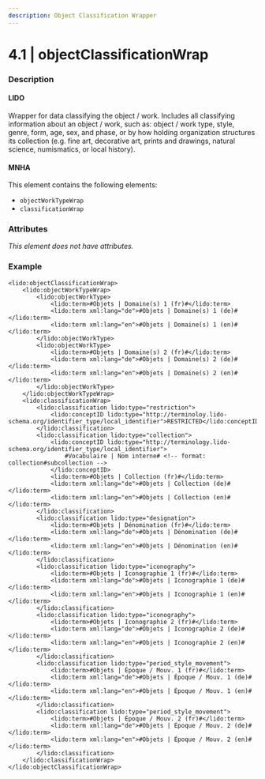 ```yaml
---
description: Object Classification Wrapper
---
```


# 4.1 \| objectClassificationWrap

### Description

#### LIDO

Wrapper for data classifying the object / work. Includes all classifying information about an object / work, such as: object / work type, style, genre, form, age, sex, and phase, or by how holding organization structures its collection \(e.g. fine art, decorative art, prints and drawings, natural science, numismatics, or local history\).

#### MNHA

This element contains the following elements:

* `objectWorkTypeWrap`
* `classificationWrap`

### Attributes

_This element does not have attributes._

### Example

```markup
<lido:objectClassificationWrap>
    <lido:objectWorkTypeWrap>
        <lido:objectWorkType>
            <lido:term>#Objets | Domaine(s) 1 (fr)#</lido:term>
            <lido:term xml:lang="de">#Objets | Domaine(s) 1 (de)#</lido:term>
            <lido:term xml:lang="en">#Objets | Domaine(s) 1 (en)#</lido:term>
        </lido:objectWorkType>
        <lido:objectWorkType>
            <lido:term>#Objets | Domaine(s) 2 (fr)#</lido:term>
            <lido:term xml:lang="de">#Objets | Domaine(s) 2 (de)#</lido:term>
            <lido:term xml:lang="en">#Objets | Domaine(s) 2 (en)#</lido:term>
        </lido:objectWorkType>
    </lido:objectWorkTypeWrap>
    <lido:classificationWrap>
        <lido:classification lido:type="restriction">
            <lido:conceptID lido:type="http://terminoloy.lido-schema.org/identifier_type/local_identifier">RESTRICTED</lido:conceptID>
        </lido:classification>
        <lido:classification lido:type="collection">
            <lido:conceptID lido:type="http://terminology.lido-schema.org/identifier_type/local_identifier">
                #Vocabulaire | Nom interne# <!-- format: collection#subcollection -->
            </lido:conceptID>
            <lido:term>#Objets | Collection (fr)#</lido:term>
            <lido:term xml:lang="de">#Objets | Collection (de)#</lido:term>
            <lido:term xml:lang="en">#Objets | Collection (en)#</lido:term>
        </lido:classification>
        <lido:classification lido:type="designation">
            <lido:term>#Objets | Dénomination (fr)#</lido:term>
            <lido:term xml:lang="de">#Objets | Dénomination (de)#</lido:term>
            <lido:term xml:lang="en">#Objets | Dénomination (en)#</lido:term>
        </lido:classification>
        <lido:classification lido:type="iconography">
            <lido:term>#Objets | Iconographie 1 (fr)#</lido:term>
            <lido:term xml:lang="de">#Objets | Iconographie 1 (de)#</lido:term>
            <lido:term xml:lang="en">#Objets | Iconographie 1 (en)#</lido:term>
        </lido:classification>
        <lido:classification lido:type="iconography">
            <lido:term>#Objets | Iconographie 2 (fr)#</lido:term>
            <lido:term xml:lang="de">#Objets | Iconographie 2 (de)#</lido:term>
            <lido:term xml:lang="en">#Objets | Iconographie 2 (en)#</lido:term>
        </lido:classification>
        <lido:classification lido:type="period_style_movement">
            <lido:term>#Objets | Époque / Mouv. 1 (fr)#</lido:term>
            <lido:term xml:lang="de">#Objets | Époque / Mouv. 1 (de)#</lido:term>
            <lido:term xml:lang="en">#Objets | Époque / Mouv. 1 (en)#</lido:term>
        </lido:classification>
        <lido:classification lido:type="period_style_movement">
            <lido:term>#Objets | Époque / Mouv. 2 (fr)#</lido:term>
            <lido:term xml:lang="de">#Objets | Époque / Mouv. 2 (de)#</lido:term>
            <lido:term xml:lang="en">#Objets | Époque / Mouv. 2 (en)#</lido:term>
        </lido:classification>
    </lido:classificationWrap>
</lido:objectClassificationWrap>
```

